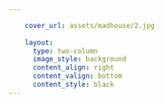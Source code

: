 ```yaml
---

    cover_url: assets/madhouse/2.jpg
    
    layout:
      type: two-column
      image_style: background
      content_align: right
      content_valign: bottom
      content_style: black
---
```


